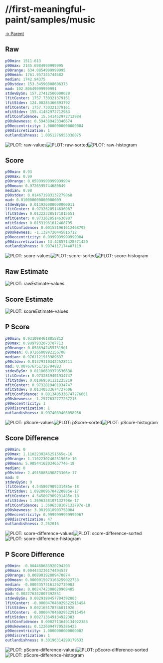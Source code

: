 
# //first-meaningful-paint/samples/music

[→ Parent](../..)


## Raw


```yaml
p90min: 1511.613
p90max: 2145.6984999999995
p90range: 634.0854999999995
p90mean: 1761.957345744682
median: 1742.94375
p90stdev: 153.34590808606373
mad: 102.80649999999991
stdevBySn: 157.27412500000028
lfitCenter: 1757.730321379161
lfitStdev: 124.00285366893792
mfitCenter: 1757.730321379161
mfitStdev: 155.41452972712983
mfitConfidence: 15.541452972712984
p90skewness: 0.594389423346674
p90eccentricity: 1.0000000000000004
p90discretization: 1
outlandishness: 1.0051276955338075

```

![PLOT: raw-values](./raw/values.svg)![PLOT: raw-sorted](./raw/sorted.svg)![PLOT: raw-histogram](./raw/histogram.svg)
## Score


```yaml
p90min: 0.93
p90max: 0.99
p90range: 0.05999999999999994
p90mean: 0.9726595744680849
median: 0.98
p90stdev: 0.014671983137279868
mad: 0.010000000000000009
stdevBySn: 0.011926000000000011
lfitCenter: 0.9732620514636987
lfitStdev: 0.012223285171015551
mfitCenter: 0.9732620514636987
mfitStdev: 0.01531961612468795
mfitConfidence: 0.001531961612468795
p90skewness: -1.1324720445815712
p90eccentricity: 0.9999999999999984
p90discretization: 13.428571428571429
outlandishness: 0.9974117174407119

```

![PLOT: score-values](./score/values.svg)![PLOT: score-sorted](./score/sorted.svg)![PLOT: score-histogram](./score/histogram.svg)
## Raw Estimate

![PLOT: rawEstimate-values](./rawEstimate/values.svg)
## Score Estimate

![PLOT: scoreEstimate-values](./scoreEstimate/values.svg)
## P Score


```yaml
p90min: 0.9310984618055812
p90max: 0.9897932073787713
p90range: 0.0586947455731901
p90mean: 0.9726600992156708
median: 0.9761121913989637
p90stdev: 0.013793103422528211
mad: 0.007676751716794883
stdevBySn: 0.01186699379536638
lfitCenter: 0.9732819401934747
lfitStdev: 0.01069591121225219
mfitCenter: 0.9732819401934747
mfitStdev: 0.01340533674727606
mfitConfidence: 0.0013405336747276061
p90skewness: -1.2577632777237215
p90eccentricity: 1
p90discretization: 1
outlandishness: 0.9974089403058956

```

![PLOT: pScore-values](./pScore/values.svg)![PLOT: pScore-sorted](./pScore/sorted.svg)![PLOT: pScore-histogram](./pScore/histogram.svg)
## Score Difference


```yaml
p90min: 0
p90max: 1.1102230246251565e-16
p90range: 1.1102230246251565e-16
p90mean: 5.9054416203465774e-18
median: 0
p90stdev: 2.4915085490873306e-17
mad: 0
stdevBySn: 0
lfitCenter: 4.545807909231485e-18
lfitStdev: 1.0928096704220885e-17
mfitCenter: 4.545807909231485e-18
mfitStdev: 1.3696338107132798e-17
mfitConfidence: 1.3696338107132797e-18
p90skewness: 3.9819818903758084
p90eccentricity: 0.9999999999999967
p90discretization: 47
outlandishness: 2.262016

```

![PLOT: score-difference-values](./score-difference/values.svg)![PLOT: score-difference-sorted](./score-difference/sorted.svg)![PLOT: score-difference-histogram](./score-difference/histogram.svg)
## P Score Difference


```yaml
p90min: -0.004468683920294203
p90max: 0.004433236174494537
p90range: 0.00890192009478874
p90mean: 0.0000015073168259022753
median: -0.00033573161262739903
p90stdev: 0.0024742308620969485
mad: 0.002276342007392851
stdevBySn: 0.0029189457704392003
lfitCenter: -0.000047046029522915454
lfitStdev: 0.002165178746011926
mfitCenter: -0.000047046029522915454
mfitStdev: 0.002713649134922383
mfitConfidence: 0.0002713649134922383
p90skewness: 0.12260947705386425
p90eccentricity: 1.0000000000000002
p90discretization: 1
outlandishness: 0.30196314299179633

```

![PLOT: pScore-difference-values](./pScore-difference/values.svg)![PLOT: pScore-difference-sorted](./pScore-difference/sorted.svg)![PLOT: pScore-difference-histogram](./pScore-difference/histogram.svg)